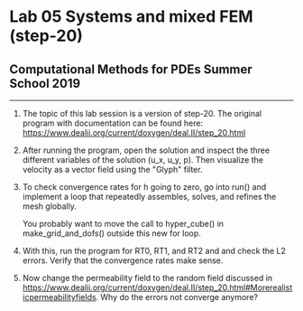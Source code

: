 #  Lab 05 Systems and mixed FEM (step-20)
## Computational Methods for PDEs Summer School 2019

* * * * *

1.  The topic of this lab session is a version of step-20. The original
    program with documentation can be found here:
    <https://www.dealii.org/current/doxygen/deal.II/step_20.html>

2. After running the program, open the solution and inspect the three
   different variables of the solution (u_x, u_y, p). Then visualize the
   velocity as a vector field using the "Glyph" filter.

3. To check convergence rates for h going to zero, go into run() and implement
   a loop that repeatedly assembles, solves, and refines the mesh
   globally.

   You probably want to move the call to hyper_cube() in
   make_grid_and_dofs() outside this new for loop.

4. With this, run the program for RT0, RT1, and RT2 and and check the L2
   errors. Verify that the convergence rates make sense.

5. Now change the permeability field to the random field discussed in
   <https://www.dealii.org/current/doxygen/deal.II/step_20.html#Morerealisticpermeabilityfields>.
   Why do the errors not converge anymore?


 
